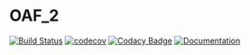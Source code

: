 # OAF_2 

[![Build Status](https://travis-ci.org/balambuc/OAF_2.svg?branch=master)](https://travis-ci.org/balambuc/OAF_2)
[![codecov](https://codecov.io/gh/balambuc/OAF_2/branch/master/graph/badge.svg)](https://codecov.io/gh/balambuc/OAF_2)
[![Codacy Badge](https://api.codacy.com/project/badge/Grade/e06809a12dc34e1fbfad4bfbed94f273)](https://www.codacy.com/app/balambuc/OAF_2?utm_source=github.com&amp;utm_medium=referral&amp;utm_content=balambuc/OAF_2&amp;utm_campaign=Badge_Grade)
[![Documentation](https://codedocs.xyz/balambuc/OAF_2.svg)](https://codedocs.xyz/balambuc/OAF_2/)

